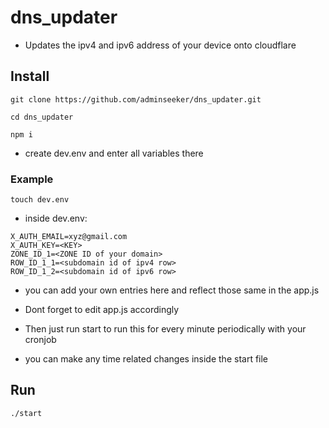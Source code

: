 # dns_updater

* Updates the ipv4 and ipv6 address of your device onto cloudflare

## Install

`git clone https://github.com/adminseeker/dns_updater.git`

`cd dns_updater`

`npm i`

* create dev.env and enter all variables there

### Example

`touch dev.env`

* inside dev.env:


```
X_AUTH_EMAIL=xyz@gmail.com
X_AUTH_KEY=<KEY>
ZONE_ID_1=<ZONE ID of your domain>
ROW_ID_1_1=<subdomain id of ipv4 row>
ROW_ID_1_2=<subdomain id of ipv6 row>

```

* you can add your own entries here and reflect those same in the app.js

* Dont forget to edit app.js accordingly

* Then just run start to run this for every minute periodically with your cronjob

* you can make any time related changes inside the start file

## Run

`./start`
